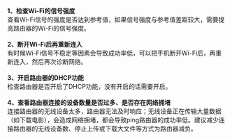 <b>1、检查Wi-Fi的信号强度</b><br>
查看Wi-Fi信号的强度是否达到参考值，如果信号强度与参考值差距较大，需要提高路由器的Wi-Fi的信号强度。<br><br>
<b>2、断开Wi-Fi后再重新连入</b><br>
有时候Wi-Fi信号不稳定等因素会导致成功率低，可以把手机断开Wi-Fi后，再重新连入，然后再次诊断网络。<br><br>
<b>3、开启路由器的DHCP功能</b><br>
检查路由器是否开启了DHCP功能，没有开启的话需要开启。 <br><br>
<b>4、查看路由器连接的设备数量是否过多、是否存在网络拥堵</b><br>
连接路由器的无线设备太多，路由器无法及时响应；无线设备正在传输大量数据（如下载电影），会造成网络拥堵，都会导致ping路由器的成功率低。建议减少连接路由器的无线设备数、停止上传或下载大文件等方式为路由器减负。

